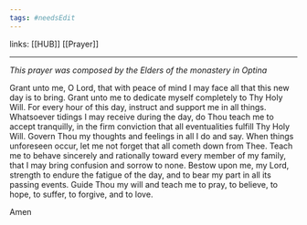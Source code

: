 ```yaml
---
tags: #needsEdit 
---
```


links: [[HUB]] [[Prayer]]

---
*This prayer was composed by the Elders of the monastery in Optina*
    
Grant unto me, O Lord, that with peace of mind I may face all that this new day is to bring. Grant unto me to dedicate myself completely to Thy Holy Will. For every hour of this day, instruct and support me in all things. Whatsoever tidings I may receive during the day, do Thou teach me to accept tranquilly, in the firm conviction that all eventualities fulfill Thy Holy Will. Govern Thou my thoughts and feelings in all I do and say. When things unforeseen occur, let me not forget that all cometh down from Thee. Teach me to behave sincerely and rationally toward every member of my family, that I may bring confusion and sorrow to none. Bestow upon me, my Lord, strength to endure the fatigue of the day, and to bear my part in all its passing events. Guide Thou my will and teach me to pray, to believe, to hope, to suffer, to forgive, and to love.

Amen
